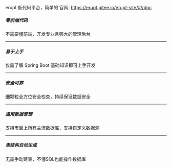 erupt 低代码平台，简单的
官网: https://erupt.gitee.io/erupt-site/#!/doc

##### 零前端代码

不需要懂前端，开发专业且强大的管理后台

------

##### 易于上手

仅需了解 Spring Boot 基础知识即可上手开发

------

##### 安全可靠

细颗粒全方位安全检查，持续保证数据安全

------

##### 通用数据管理

支持市面上所有主流数据库，支持自定义数据源

------

##### 表结构自动生成

无需手动建表，不懂SQL也能操作数据库
